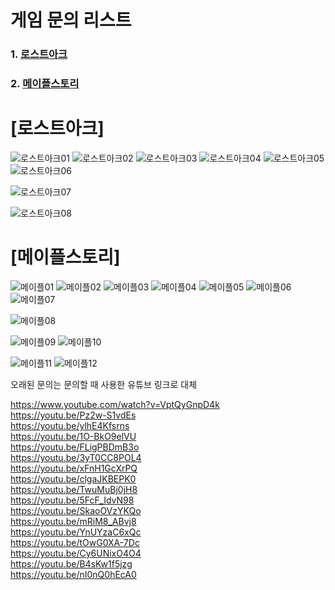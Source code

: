 # 게임 문의 리스트 


### 1. [로스트아크](#로스트아크)
### 2. [메이플스토리](#메이플스토리)

# [로스트아크]

![로스트아크01](https://user-images.githubusercontent.com/91230459/228012003-f8d53279-0887-41b6-afeb-49162fe34c77.PNG)
![로스트아크02](https://user-images.githubusercontent.com/91230459/228012020-82ea0844-c2e6-4918-9623-5f641e81e53b.PNG)
![로스트아크03](https://user-images.githubusercontent.com/91230459/228012029-bdc8a547-ce4b-493a-8e56-3c542fced184.PNG)
![로스트아크04](https://user-images.githubusercontent.com/91230459/228012039-b6299ce1-7ef8-42bf-9e8d-f875395526cd.PNG)
![로스트아크05](https://user-images.githubusercontent.com/91230459/228012052-1da356a8-3b88-4d7f-8cee-ab28fdee720c.PNG)
![로스트아크06](https://user-images.githubusercontent.com/91230459/228012065-15cbf6d1-1c4b-4837-9798-24f4edf1c8a4.PNG)

![로스트아크07](https://user-images.githubusercontent.com/91230459/228012072-21a28147-2ae6-44c7-aa4a-533c24095e92.PNG)

![로스트아크08](https://user-images.githubusercontent.com/91230459/228012084-2815ad33-121e-4e84-b64b-23f6b2779166.PNG)


# [메이플스토리]


![메이플01](https://user-images.githubusercontent.com/91230459/228011152-40beade3-3599-49f2-9783-86c269b3e7db.PNG)
![메이플02](https://user-images.githubusercontent.com/91230459/228011174-4c2b9754-3883-4cbb-8c12-cb121976a190.PNG)
![메이플03](https://user-images.githubusercontent.com/91230459/228011189-ea8fc0b8-bd4f-4256-8038-227103276dbb.PNG)
![메이플04](https://user-images.githubusercontent.com/91230459/228011197-8243e5ac-bbd9-469d-9c59-b1466c330e28.PNG)
![메이플05](https://user-images.githubusercontent.com/91230459/228011204-212d61d9-9243-44f3-9edf-9eb05eefb1a6.PNG)
![메이플06](https://user-images.githubusercontent.com/91230459/228011207-01161ab9-f68d-45a8-a679-aec5d6180abb.PNG)
![메이플07](https://user-images.githubusercontent.com/91230459/228011214-a6da1d30-c825-4ce2-a96f-3545b832f57e.PNG)

![메이플08](https://user-images.githubusercontent.com/91230459/228011223-21707d87-915e-4aa5-949a-a7cb03cf4e1f.PNG)

![메이플09](https://user-images.githubusercontent.com/91230459/228011233-ec2655f7-468d-496e-b1ee-57fdcab0a3fc.PNG)
![메이플10](https://user-images.githubusercontent.com/91230459/228011241-0790d2ca-8046-48f9-a516-d103915944a8.PNG)


![메이플11](https://user-images.githubusercontent.com/91230459/228011340-f00acb0d-8214-4f1c-b306-01b6f7e2141e.PNG)
![메이플12](https://user-images.githubusercontent.com/91230459/228011362-16d8f58e-36a3-498f-b19b-c3dd8f0f8d89.PNG)

오래된 문의는 문의할 때 사용한 유튜브 링크로 대체

https://www.youtube.com/watch?v=VptQyGnpD4k <br/>
https://youtu.be/Pz2w-S1vdEs <br/>
https://youtu.be/ylhE4Kfsrns <br/>
https://youtu.be/1O-BkO9elVU <br/>
https://youtu.be/FLigPBDmB3o <br/>
https://youtu.be/3yT0CC8POL4 <br/>
https://youtu.be/xFnH1GcXrPQ <br/>
https://youtu.be/clgaJKBEPK0 <br/>
https://youtu.be/TwuMuBj0jH8 <br/>
https://youtu.be/5FcF_IdvN98 <br/>
https://youtu.be/SkaoOVzYKQo <br/>
https://youtu.be/mRiM8_ABvj8 <br/>
https://youtu.be/YnUYzaC6xQc <br/>
https://youtu.be/tOwG0XA-7Dc <br/>
https://youtu.be/Cy6UNixO4O4 <br/>
https://youtu.be/B4sKw1f5jzg <br/>
https://youtu.be/nI0nQ0hEcA0 <br/>
